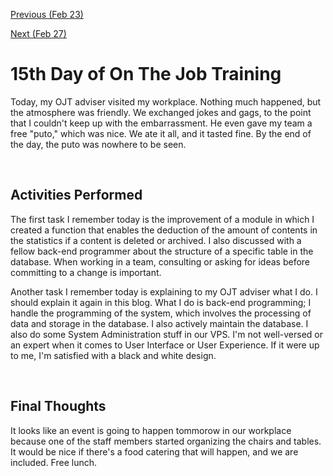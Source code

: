 [Previous (Feb 23)](./02-23-2024.md)

[Next (Feb 27)](./02-27-2024.md)

# 15th Day of On The Job Training

Today, my OJT adviser visited my workplace. Nothing much happened, but the atmosphere was
friendly. We exchanged jokes and gags, to the point that I couldn't keep up with the
embarrassment. He even gave my team a free "puto," which was nice. We ate it all, and it
tasted fine. By the end of the day, the puto was nowhere to be seen.

<br>

## Activities Performed

The first task I remember today is the improvement of a module in which I created a
function that enables the deduction of the amount of contents in the statistics if a
content is deleted or archived. I also discussed with a fellow back-end programmer about
the structure of a specific table in the database. When working in a team, consulting or
asking for ideas before committing to a change is important.

Another task I remember today is explaining to my OJT adviser what I do. I should explain
it again in this blog. What I do is back-end programming; I handle the programming of the
system, which involves the processing of data and storage in the database. I also
actively maintain the database. I also do some System Administration stuff in our VPS.
I'm not well-versed or an expert when it comes to User Interface or User Experience. If
it were up to me, I'm satisfied with a black and white design.

<br>

## Final Thoughts

It looks like an event is going to happen tommorow in our workplace because one of the staff
members started organizing the chairs and tables. It would be nice if there's a food
catering that will happen, and we are included. Free lunch.
